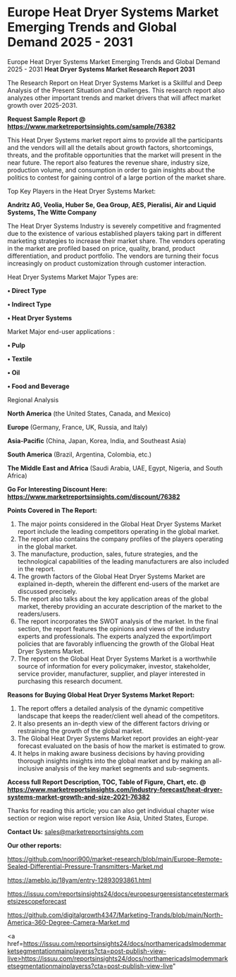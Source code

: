 # Europe Heat Dryer Systems Market Emerging Trends and Global Demand 2025 - 2031
Europe Heat Dryer Systems Market Emerging Trends and Global Demand 2025 - 2031
<strong>Heat Dryer Systems Market Research Report 2031</strong>

The Research Report on Heat Dryer Systems Market is a Skillful and Deep Analysis of the Present Situation and Challenges. This research report also analyzes other important trends and market drivers that will affect market growth over 2025-2031.

<strong>Request Sample Report @ <a href=https://www.marketreportsinsights.com/sample/76382>https://www.marketreportsinsights.com/sample/76382</a></strong>

This Heat Dryer Systems market report aims to provide all the participants and the vendors will all the details about growth factors, shortcomings, threats, and the profitable opportunities that the market will present in the near future. The report also features the revenue share, industry size, production volume, and consumption in order to gain insights about the politics to contest for gaining control of a large portion of the market share.

Top Key Players in the Heat Dryer Systems Market:

<strong>Andritz AG, Veolia, Huber Se, Gea Group, AES, Pieralisi, Air and Liquid Systems, The Witte Company</strong>

The Heat Dryer Systems Industry is severely competitive and fragmented due to the existence of various established players taking part in different marketing strategies to increase their market share. The vendors operating in the market are profiled based on price, quality, brand, product differentiation, and product portfolio. The vendors are turning their focus increasingly on product customization through customer interaction.

Heat Dryer Systems Market Major Types are:

<strong>• Direct Type

• Indirect Type

• Heat Dryer Systems</strong>

Market Major end-user applications :

<strong>• Pulp

• Textile

• Oil

• Food and Beverage</strong>

Regional Analysis

</u><strong><b>North America</b></strong> (the United States, Canada, and Mexico)

<strong><b>Europe </b></strong>(Germany, France, UK, Russia, and Italy)

<strong><b>Asia-Pacific</b></strong> (China, Japan, Korea, India, and Southeast Asia)

<strong><b>South America</b></strong> (Brazil, Argentina, Colombia, etc.)

<strong><b>The Middle East and Africa</b></strong> (Saudi Arabia, UAE, Egypt, Nigeria, and South Africa)

<strong>Go For Interesting Discount Here: <a href=https://www.marketreportsinsights.com/discount/76382>https://www.marketreportsinsights.com/discount/76382</a></strong>

<strong>Points Covered in The Report:</strong>
<ol>
  <li>The major points considered in the Global Heat Dryer Systems Market report include the leading competitors operating in the global market.</li>
  <li>The report also contains the company profiles of the players operating in the global market.</li>
  <li>The manufacture, production, sales, future strategies, and the technological capabilities of the leading manufacturers are also included in the report.</li>
  <li>The growth factors of the Global Heat Dryer Systems Market are explained in-depth, wherein the different end-users of the market are discussed precisely.</li>
  <li>The report also talks about the key application areas of the global market, thereby providing an accurate description of the market to the readers/users.</li>
  <li>The report incorporates the SWOT analysis of the market. In the final section, the report features the opinions and views of the industry experts and professionals. The experts analyzed the export/import policies that are favorably influencing the growth of the Global Heat Dryer Systems Market.</li>
  <li>The report on the Global Heat Dryer Systems Market is a worthwhile source of information for every policymaker, investor, stakeholder, service provider, manufacturer, supplier, and player interested in purchasing this research document.</li>
</ol>
<strong>Reasons for Buying Global Heat Dryer Systems Market Report:</strong>

<ol>
  <li>The report offers a detailed analysis of the dynamic competitive landscape that keeps the reader/client well ahead of the competitors.</li>
  <li>It also presents an in-depth view of the different factors driving or restraining the growth of the global market.</li>
  <li>The Global Heat Dryer Systems Market report provides an eight-year forecast evaluated on the basis of how the market is estimated to grow.</li>
  <li>It helps in making aware business decisions by having providing thorough insights insights into the global market and by making an all-inclusive analysis of the key market segments and sub-segments.</li>
</ol>
<strong>Access full Report Description, TOC, Table of Figure, Chart, etc. @ <a href=https://www.marketreportsinsights.com/industry-forecast/heat-dryer-systems-market-growth-and-size-2021-76382>https://www.marketreportsinsights.com/industry-forecast/heat-dryer-systems-market-growth-and-size-2021-76382</a></strong>


Thanks for reading this article; you can also get individual chapter wise section or region wise report version like Asia, United States, Europe.

<strong>Contact Us:</strong>
sales@marketreportsinsights.com

<strong>Our other reports:</strong>

<a href=https://github.com/noori900/market-research/blob/main/Europe-Remote-Sealed-Differential-Pressure-Transmitters-Market.md>https://github.com/noori900/market-research/blob/main/Europe-Remote-Sealed-Differential-Pressure-Transmitters-Market.md</a>

<a href=https://ameblo.jp/18yam/entry-12893093861.html>https://ameblo.jp/18yam/entry-12893093861.html</a>

<a href=https://issuu.com/reportsinsights24/docs/europesurgeresistancetestermarketsizescopeforecast>https://issuu.com/reportsinsights24/docs/europesurgeresistancetestermarketsizescopeforecast</a>

<a href=https://github.com/digitalgrowth4347/Marketing-Trands/blob/main/North-America-360-Degree-Camera-Market.md>https://github.com/digitalgrowth4347/Marketing-Trands/blob/main/North-America-360-Degree-Camera-Market.md</a>

<a href=https://issuu.com/reportsinsights24/docs/northamericadslmodemmarketsegmentationmainplayerss?cta=post-publish-view-live>https://issuu.com/reportsinsights24/docs/northamericadslmodemmarketsegmentationmainplayerss?cta=post-publish-view-live</a>"
